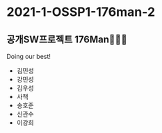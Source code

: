 # 2021-1-OSSP1-176man-2

## 공개SW프로젝트 176Man👨🏻‍💻
Doing our best!
- 김민성
- 강민성
- 김우성
- 사책
- 송호준
- 신관수
- 이강희
